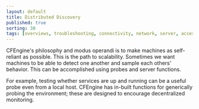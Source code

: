 ```yaml
---
layout: default
title: Distributed Discovery
published: true
sorting: 30
tags: [overviews, troubleshooting, connectivity, network, server, access, remote, keys, encryption, security]
---
```


CFEngine's philosophy and modus operandi is to make machines as self-reliant 
as possible. This is the path to scalability. Sometimes we want machines to be 
able to detect one another and sample each others' behavior. This can be 
accomplished using probes and server functions.

For example, testing whether services are up and running can be a useful probe 
even from a local host. CFEngine has in-built functions for generically 
probing the environment; these are designed to encourage decentralized 
monitoring.
